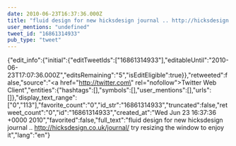 ```yaml
---
date: 2010-06-23T16:37:36.000Z
title: "fluid design for new hicksdesign journal .. http://hicksdesign.co.uk/journal/ try resizing the window to enjoy it″"
user_mentions: "undefined"
tweet_id: "16861314933"
pub_type: "tweet"
---
```

{"edit_info":{"initial":{"editTweetIds":["16861314933"],"editableUntil":"2010-06-23T17:07:36.000Z","editsRemaining":"5","isEditEligible":true}},"retweeted":false,"source":"<a href=\"http://twitter.com\" rel=\"nofollow\">Twitter Web Client</a>","entities":{"hashtags":[],"symbols":[],"user_mentions":[],"urls":[]},"display_text_range":["0","113"],"favorite_count":"0","id_str":"16861314933","truncated":false,"retweet_count":"0","id":"16861314933","created_at":"Wed Jun 23 16:37:36 +0000 2010","favorited":false,"full_text":"fluid design for new hicksdesign journal .. http://hicksdesign.co.uk/journal/ try resizing the window to enjoy it","lang":"en"}
